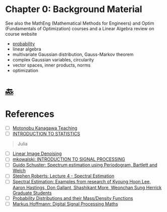 # Chapter 0: Background Material

See also the MathEng (Mathematical Methods for Engineers) and Optim (Fundamentals of Optimization) courses and a
Linear Algebra review on course website

- [probability](probability)
- linear algebra
- multivariate Gaussian distribution, Gauss-Markov theorem
- complex Gaussian variables, circularity
- vector spaces, inner products, norms
- optimization

# [:back:](../#round_pushpin-statistical-signal-processing-learning-and-processing)

# References

- [ ] [Motonobu Kanagawa Teaching](https://sites.google.com/site/motonobukanagawa/teaching)
- [ ] [INTRODUCTION TO STATISTICS](https://www.eurecom.fr/en/course/introstat-2024spring)

> Julia

- [ ] [Linear Image Denoising](https://nbviewer.org/github/gpeyre/numerical-tours/blob/master/julia/denoisingsimp_2b_linear_image.ipynb)
- [ ] [mkowalski: INTRODUCTION TO SIGNAL PROCESSING](http://hebergement.universite-paris-saclay.fr/mkowalski/SigPro/)
- [ ] [Guido Schuster: Spectrum estimation using Periodogram, Bartlett and Welch ](http://www.laurent-duval.eu/Documents-Common/Schuster_G_2010_lect_spectrum_upbw.pdf)
- [ ] [Stephen Roberts: Lecture 4 - Spectral Estimation](https://www.robots.ox.ac.uk/~sjrob/Teaching/B14_SP/b14_sp_lect4.pdf)
- [ ] [Spectral Estimation: Examples from research of Kyoung Hoon Lee, Aaron Hastings, Don Gallant, Shashikant More, Weonchan Sung Herrick Graduate Students](https://engineering.purdue.edu/ME579/SummaryEstim.pdf)
- [ ] [Probability Distributions and their Mass/Density Functions](https://tinyheero.github.io/2016/03/17/prob-distr.html)
- [ ] [Markus Hoffmann: Digital Signal Processing Maths](https://cas.web.cern.ch/sites/default/files/lectures/sigtuna-2007/hoffmann.pdf)
